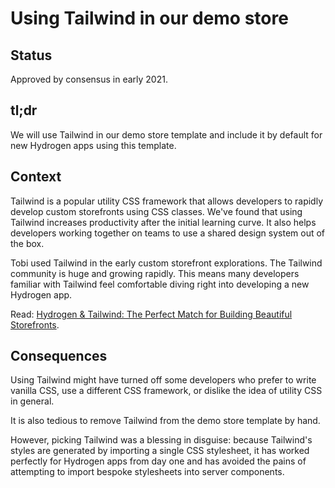 # Using Tailwind in our demo store

## Status

Approved by consensus in early 2021.

## tl;dr

We will use Tailwind in our demo store template and include it by default for new Hydrogen apps using this template.

## Context

Tailwind is a popular utility CSS framework that allows developers to rapidly develop custom storefronts using CSS classes. We've found that using Tailwind increases productivity after the initial learning curve. It also helps developers working together on teams to use a shared design system out of the box.

Tobi used Tailwind in the early custom storefront explorations. The Tailwind community is huge and growing rapidly. This means many developers familiar with Tailwind feel comfortable diving right into developing a new Hydrogen app.

Read: [Hydrogen & Tailwind: The Perfect Match for Building Beautiful Storefronts](https://shopify.engineering/hydrogen-tailwind-building-beautiful-storefronts).

## Consequences

Using Tailwind might have turned off some developers who prefer to write vanilla CSS, use a different CSS framework, or dislike the idea of utility CSS in general.

It is also tedious to remove Tailwind from the demo store template by hand.

However, picking Tailwind was a blessing in disguise: because Tailwind's styles are generated by importing a single CSS stylesheet, it has worked perfectly for Hydrogen apps from day one and has avoided the pains of attempting to import bespoke stylesheets into server components.
